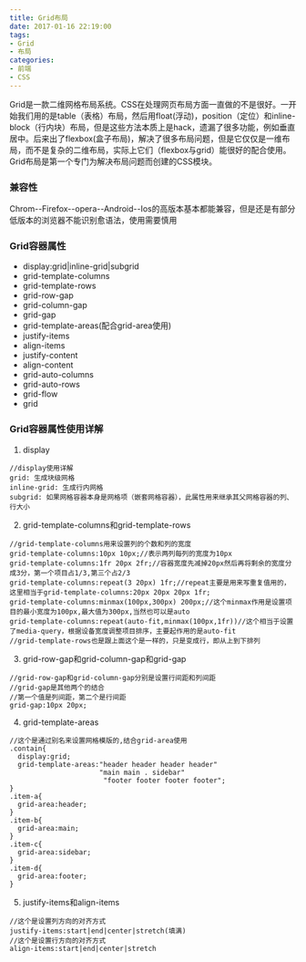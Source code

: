```yaml
---
title: Grid布局
date: 2017-01-16 22:19:00
tags: 
- Grid
- 布局
categories:
- 前端
- CSS
---
```

Grid是一款二维网格布局系统。CSS在处理网页布局方面一直做的不是很好。一开始我们用的是table（表格）布局，然后用float(浮动)，position（定位）和inline-block（行内块）布局，但是这些方法本质上是hack，遗漏了很多功能，例如垂直居中。后来出了flexbox(盒子布局)，解决了很多布局问题，但是它仅仅是一维布局，而不是复杂的二维布局，实际上它们（flexbox与grid）能很好的配合使用。Grid布局是第一个专门为解决布局问题而创建的CSS模块。<!--more-->
### 兼容性
Chrom--Firefox--opera--Android--Ios的高版本基本都能兼容，但是还是有部分低版本的浏览器不能识别愈语法，使用需要慎用
### Grid容器属性
* display:grid|inline-grid|subgrid
* grid-template-columns
* grid-template-rows
* grid-row-gap
* grid-column-gap
* grid-gap
* grid-template-areas(配合grid-area使用)
* justify-items
* align-items
* justify-content
* align-content
* grid-auto-columns
* grid-auto-rows
* grid-flow
* grid
### Grid容器属性使用详解
1. display
```
//display使用详解
grid: 生成块级网格
inline-grid: 生成行内网格
subgrid: 如果网格容器本身是网格项（嵌套网格容器），此属性用来继承其父网格容器的列、行大小
```
2. grid-template-columns和grid-template-rows
```
//grid-template-columns用来设置列的个数和列的宽度
grid-template-columns:10px 10px;//表示两列每列的宽度为10px
grid-template-columns:1fr 20px 2fr;//容器宽度先减掉20px然后再将剩余的宽度分成3分，第一个项目占1/3,第三个占2/3
grid-template-columns:repeat(3 20px) 1fr;//repeat主要是用来写重复值用的，这里相当于grid-template-columns:20px 20px 20px 1fr;
grid-template-columns:minmax(100px,300px) 200px;//这个minmax作用是设置项目的最小宽度为100px,最大值为300px,当然也可以是auto
grid-template-columns:repeat(auto-fit,minmax(100px,1fr))//这个相当于设置了media-query，根据设备宽度调整项目排序，主要起作用的是auto-fit
//grid-template-rows也是跟上面这个是一样的，只是变成行，即从上到下排列
```
3. grid-row-gap和grid-column-gap和grid-gap
```
//grid-row-gap和grid-column-gap分别是设置行间距和列间距
//grid-gap是其他两个的结合
//第一个值是列间距，第二个是行间距
grid-gap:10px 20px;
```
4. grid-template-areas
```
//这个是通过别名来设置网格模版的,结合grid-area使用
.contain{
  display:grid;
  grid-template-areas:"header header header header"
                      "main main . sidebar"
                       "footer footer footer footer";
}
.item-a{
  grid-area:header;
}
.item-b{
  grid-area:main;
}
.item-c{
  grid-area:sidebar;
}
.item-d{
  grid-area:footer;
}
```
5. justify-items和align-items
```
//这个是设置列方向的对齐方式
justify-items:start|end|center|stretch(填满)
//这个是设置行方向的对齐方式
align-items:start|end|center|stretch
```















